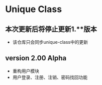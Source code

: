 # Unique Class
## 本次更新后将停止更新1.**版本
* 该仓库只会同步unique-class中的更新
## version 2.00 Alpha

* 重构用户模块
* 用户登录、注册、注销、密码找回功能
